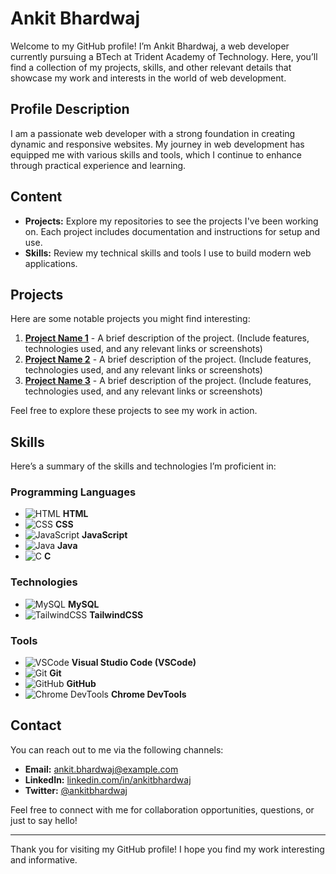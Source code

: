 # Ankit Bhardwaj

Welcome to my GitHub profile! I’m Ankit Bhardwaj, a web developer currently pursuing a BTech at Trident Academy of Technology. Here, you’ll find a collection of my projects, skills, and other relevant details that showcase my work and interests in the world of web development.

## Profile Description

I am a passionate web developer with a strong foundation in creating dynamic and responsive websites. My journey in web development has equipped me with various skills and tools, which I continue to enhance through practical experience and learning.

## Content

- **Projects:** Explore my repositories to see the projects I've been working on. Each project includes documentation and instructions for setup and use.
- **Skills:** Review my technical skills and tools I use to build modern web applications.

## Projects

Here are some notable projects you might find interesting:

1. **[Project Name 1](#)** - A brief description of the project. (Include features, technologies used, and any relevant links or screenshots)
2. **[Project Name 2](#)** - A brief description of the project. (Include features, technologies used, and any relevant links or screenshots)
3. **[Project Name 3](#)** - A brief description of the project. (Include features, technologies used, and any relevant links or screenshots)

Feel free to explore these projects to see my work in action.

## Skills

Here’s a summary of the skills and technologies I’m proficient in:

### Programming Languages
- ![HTML](https://img.shields.io/badge/HTML5-E34F26?style=flat&logo=html5&logoColor=white) **HTML**
- ![CSS](https://img.shields.io/badge/CSS3-1572B6?style=flat&logo=css3&logoColor=white) **CSS**
- ![JavaScript](https://img.shields.io/badge/JavaScript-F7DF1E?style=flat&logo=javascript&logoColor=black) **JavaScript**
- ![Java](https://img.shields.io/badge/Java-007396?style=flat&logo=java&logoColor=white) **Java**
- ![C](https://img.shields.io/badge/C-A8B9CC?style=flat&logo=c&logoColor=black) **C**

### Technologies
- ![MySQL](https://img.shields.io/badge/MySQL-4479A1?style=flat&logo=mysql&logoColor=white) **MySQL**
- ![TailwindCSS](https://img.shields.io/badge/TailwindCSS-06B6D4?style=flat&logo=tailwindcss&logoColor=white) **TailwindCSS**

### Tools
- ![VSCode](https://img.shields.io/badge/Visual%20Studio%20Code-007ACC?style=flat&logo=visual-studio-code&logoColor=white) **Visual Studio Code (VSCode)**
- ![Git](https://img.shields.io/badge/Git-F05032?style=flat&logo=git&logoColor=white) **Git**
- ![GitHub](https://img.shields.io/badge/GitHub-181717?style=flat&logo=github&logoColor=white) **GitHub**
- ![Chrome DevTools](https://img.shields.io/badge/Chrome%20DevTools-4285F4?style=flat&logo=googlechrome&logoColor=white) **Chrome DevTools**

## Contact

You can reach out to me via the following channels:

- **Email:** [ankit.bhardwaj@example.com](mailto:ankit.bhardwaj@example.com)
- **LinkedIn:** [linkedin.com/in/ankitbhardwaj](https://linkedin.com/in/ankitbhardwaj)
- **Twitter:** [@ankitbhardwaj](https://twitter.com/ankitbhardwaj)

Feel free to connect with me for collaboration opportunities, questions, or just to say hello!

---

Thank you for visiting my GitHub profile! I hope you find my work interesting and informative.
